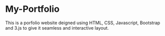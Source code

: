 # My-Portfolio
This is a porfolio website deigned using HTML, CSS, Javascript, Bootstrap and 3.js to give it seamless and interactive layout.
